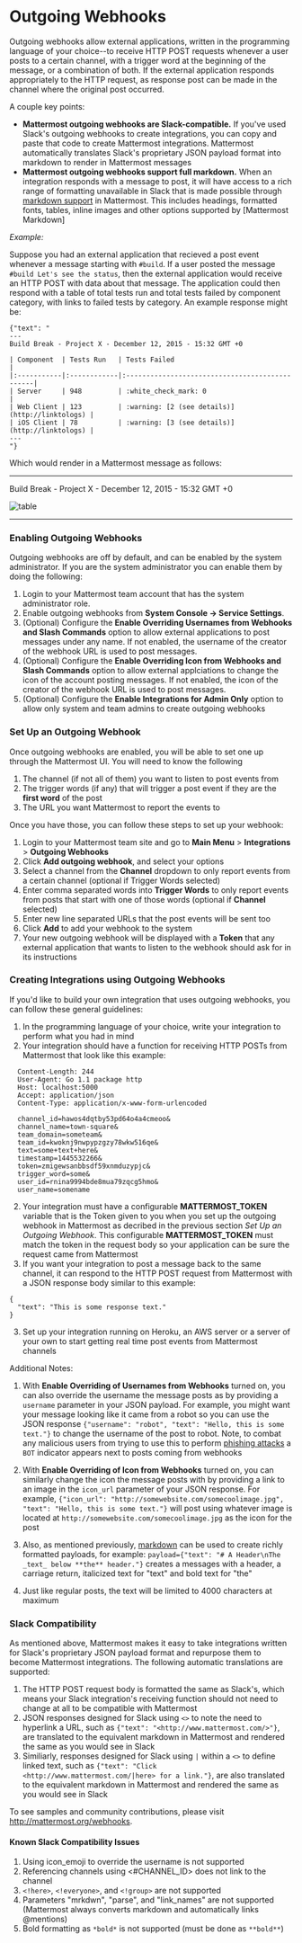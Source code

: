 # Outgoing Webhooks

Outgoing webhooks allow external applications, written in the programming language of your choice--to receive HTTP POST requests whenever a user posts to a certain channel, with a trigger word at the beginning of the message, or a combination of both. If the external application responds appropriately to the HTTP request, as response post can be made in the channel where the original post occurred.

A couple key points:

- **Mattermost outgoing webhooks are Slack-compatible.** If you've used Slack's outgoing webhooks to create integrations, you can copy and paste that code to create Mattermost integrations. Mattermost automatically translates Slack's proprietary JSON payload format into markdown to render in Mattermost messages
- **Mattermost outgoing webhooks support full markdown.** When an integration responds with a message to post, it will have access to a rich range of formatting unavailable in Slack that is made possible through [markdown support](../help/messaging/formatting-text.md) in Mattermost. This includes headings, formatted fonts, tables, inline images and other options supported by [Mattermost Markdown]

_Example:_

Suppose you had an external application that recieved a post event whenever a message starting with `#build`. If a user posted the message `#build Let's see the status`, then the external application would receive an HTTP POST with data about that message. The application could then respond with a table of total tests run and total tests failed by component category, with links to failed tests by category. An example response might be:
```
{"text": "
---
Build Break - Project X - December 12, 2015 - 15:32 GMT +0  

| Component  | Tests Run   | Tests Failed                                   |
|:-----------|:------------|:-----------------------------------------------|
| Server     | 948         | :white_check_mark: 0                           |
| Web Client | 123         | :warning: [2 (see details)](http://linktologs) |
| iOS Client | 78          | :warning: [3 (see details)](http://linktologs) |
---
"}
```
Which would render in a Mattermost message as follows:

---
Build Break - Project X - December 12, 2015 - 15:32 GMT +0  

![table](../images/webhooksTable.PNG)

---

### Enabling Outgoing Webhooks
Outgoing webhooks are off by default, and can be enabled by the system administrator. If you are the system administrator you can enable them by doing the following:

1. Login to your Mattermost team account that has the system administrator role.
1. Enable outgoing webhooks from **System Console -> Service Settings**.
1. (Optional) Configure the **Enable Overriding Usernames from Webhooks and Slash Commands** option to allow external applications to post messages under any name. If not enabled, the username of the creator of the webhook URL is used to post messages.
2. (Optional) Configure the **Enable Overriding Icon from Webhooks and Slash Commands** option to allow external applciations to change the icon of the account posting messages. If not enabled, the icon of the creator of the webhook URL is used to post messages.
5. (Optional) Configure the **Enable Integrations for Admin Only** option to allow only system and team admins to create outgoing webhooks

### Set Up an Outgoing Webhook
Once outgoing webhooks are enabled, you will be able to set one up through the Mattermost UI. You will need to know the following

1. The channel (if not all of them) you want to listen to post events from
2. The trigger words (if any) that will trigger a post event if they are the **first word** of the post
3. The URL you want Mattermost to report the events to

Once you have those, you can follow these steps to set up your webhook:

1. Login to your Mattermost team site and go to **Main Menu** > **Integrations** > **Outgoing Webhooks**
2. Click **Add outgoing webhook**, and select your options
 1. Select a channel from the **Channel** dropdown to only report events from a certain channel (optional if Trigger Words selected)
 2. Enter comma separated words into **Trigger Words** to only report events from posts that start with one of those words (optional if **Channel** selected)
 3. Enter new line separated URLs that the post events will be sent too
3. Click **Add** to add your webhook to the system
4. Your new outgoing webhook will be displayed with a **Token** that any external application that wants to listen to the webhook should ask for in its instructions

### Creating Integrations using Outgoing Webhooks
If you'd like to build your own integration that uses outgoing webhooks, you can follow these general guidelines:

1. In the programming language of your choice, write your integration to perform what you had in mind
 1. Your integration should have a function for receiving HTTP POSTs from Mattermost that look like this example:
  ```
    Content-Length: 244
    User-Agent: Go 1.1 package http
    Host: localhost:5000
    Accept: application/json
    Content-Type: application/x-www-form-urlencoded

    channel_id=hawos4dqtby53pd64o4a4cmeoo&
    channel_name=town-square&
    team_domain=someteam&
    team_id=kwoknj9nwpypzgzy78wkw516qe&
    text=some+text+here&
    timestamp=1445532266&
    token=zmigewsanbbsdf59xnmduzypjc&
    trigger_word=some&
    user_id=rnina9994bde8mua79zqcg5hmo&
    user_name=somename
  ```
 2. Your integration must have a configurable **MATTERMOST_TOKEN** variable that is the Token given to you when you set up the outgoing webhook in Mattermost as decribed in the previous section _Set Up an Outgoing Webhook_. This configurable **MATTERMOST_TOKEN** must match the token in the request body so your application can be sure the request came from Mattermost
 3. If you want your integration to post a message back to the same channel, it can respond to the HTTP POST request from Mattermost with a JSON response body similar to this example:
  ```
  {
    "text": "This is some response text."
  }
  ```
3. Set up your integration running on Heroku, an AWS server or a server of your own to start getting real time post events from Mattermost channels

Additional Notes:

1. With **Enable Overriding of Usernames from Webhooks** turned on,  you can also override the username the message posts as by providing a `username` parameter in your JSON payload. For example, you might want your message looking like it came from a robot so you can use the JSON response ```{"username": "robot", "text": "Hello, this is some text."}``` to change the username of the post to robot. Note, to combat any malicious users from trying to use this to perform [phishing attacks](https://en.wikipedia.org/wiki/Phishing) a `BOT` indicator appears next to posts coming from webhooks

2. With **Enable Overriding of Icon from Webhooks** turned on, you can similarly change the icon the message posts with by providing a link to an image in the `icon_url` parameter of your JSON response. For example, ```{"icon_url": "http://somewebsite.com/somecoolimage.jpg", "text": "Hello, this is some text."}``` will post using whatever image is located at `http://somewebsite.com/somecoolimage.jpg` as the icon for the post

3. Also, as mentioned previously, [markdown](../help/messaging/formatting-text.md) can be used to create richly formatted payloads, for example: ```payload={"text": "# A Header\nThe _text_ below **the** header."}``` creates a messages with a header, a carriage return, italicized text for "text" and bold text for "the"

4. Just like regular posts, the text will be limited to 4000 characters at maximum

### Slack Compatibility

As mentioned above, Mattermost makes it easy to take integrations written for Slack's proprietary JSON payload format and repurpose them to become Mattermost integrations. The following automatic translations are supported:

1. The HTTP POST request body is formatted the same as Slack's, which means your Slack integration's receiving function should not need to change at all to be compatible with Mattermost
2.  JSON responses designed for Slack using `<>` to note the need to hyperlink a URL, such as ```{"text": "<http://www.mattermost.com/>"}```, are translated to the equivalent markdown in Mattermost and rendered the same as you would see in Slack
3. Similiarly, responses designed for Slack using `|` within a `<>` to define linked text, such as ```{"text": "Click <http://www.mattermost.com/|here> for a link."}```, are also translated to the equivalent markdown in Mattermost and rendered the same as you would see in Slack

To see samples and community contributions, please visit <http://mattermost.org/webhooks>.

#### Known Slack Compatibility Issues

1. Using icon_emoji to override the username is not supported  
2. Referencing  channels using <#CHANNEL_ID> does not link to the channel  
3. `<!here>`, `<!everyone>`, and `<!group>` are not supported  
4. Parameters "mrkdwn", "parse", and "link_names" are not supported (Mattermost always converts markdown and automatically links @mentions)  
5. Bold formatting as `*bold*` is not supported (must be done as `**bold**`)  
